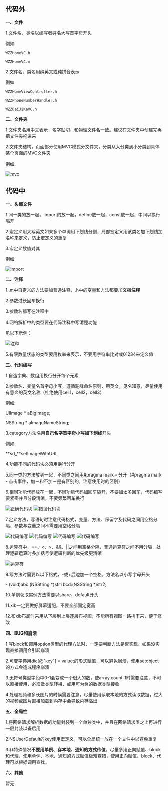 代码外
---------------------

**一、文件**

1.文件名、类名以编写者姓名大写首字母开头

例如:

`WZZHomeVC.h`

`WZZHomeVC.m`

2.文件名、类名用纯英文或纯拼音表示

例如:

`WZZHomeViewController.h`

`WZZPhoneNumberHandler.h`

`WZZDaiJiKaVC.h`

**二、文件夹**

1.文件夹名用中文表示，名字贴切，和物理文件名一致。建议在文件夹中创建完再把文件夹拖进来

2.文件夹结构，页面部分使用MVC模式分文件夹，分类从大分类到小分类到具体某个页面的MVC文件夹

例如:

![mvc](https://github.com/13731160065/Tips/raw/master/images/代码规范/mvc.png)

代码中
---------------------

**一、头部文件**

1.同一类的放一起，import的放一起，define放一起，const放一起，中间以换行隔开

2.宏定义用大写英文如果多个单词用下划线分割，局部宏定义用该类名加下划线加名称来定义，防止宏定义的重复

3.宏定义数值对其

例如:

![import](https://github.com/13731160065/Tips/raw/master/images/代码规范/import.png)

**二、注释**

1..m中自定义的方法要加普通注释，.h中的变量和方法都要加**文档注释**

2.参数过长回车换行

3.参数名都写在注释中
			 
4.网络解析中的类型要在代码注释中写清楚功能

见以下示例：

![注释](https://github.com/13731160065/Tips/raw/master/images/代码规范/zhushi.png)

5.有限数量状态的类型要用枚举来表示，不要用字符串比对或01234来定义值

**三、代码编写**

1.自造字典、数组用换行分开每个元素

2.参数名、变量名首字母小写，遵循驼峰命名原则，用英文，见名知意，尽量使用有意义的英文名称（杜绝使用cell1，cell2，cell3）

例如:
 
UIImage * aBigImage;

NSString * aImageNameString;

3.category方法名用**自己名字首字母小写加下划线**开头

例如:

**sd_**setImageWithURL

4.功能不同的代码块必须用换行分开

5.同一类的方法放到一起，不同类之间用#pragma mark - 分开（#pragma mark - 点击事件，加－和不加－是有区别的，注意使用时的区别）

6.相同功能代码放在一起，不同功能代码加回车隔开，不要加太多回车，代码编写要紧密并且分段清晰，不要频繁回车换行

![正确代码块](https://github.com/13731160065/Tips/raw/master/images/代码规范/codeblockyes.png)
![错误代码块](https://github.com/13731160065/Tips/raw/master/images/代码规范/codeblockno.png)

7.定义方法，写语句时注意代码格式，变量、方法、保留字及代码之间用空格分隔，参数与变量之间不需要用空格分隔

![代码编写](https://github.com/13731160065/Tips/raw/master/images/代码规范/func.png)
![代码编写](https://github.com/13731160065/Tips/raw/master/images/代码规范/if.png)
![代码编写](https://github.com/13731160065/Tips/raw/master/images/代码规范/for.png)
![代码编写](https://github.com/13731160065/Tips/raw/master/images/代码规范/while.png)

8.运算符中，==、<、>、&&、||之间用空格分隔，普通运算符之间不用分隔，处理逻辑运算时多加括号使逻辑判断的优先级更清晰

![运算符](https://github.com/13731160065/Tips/raw/master/images/代码规范/opop.png)

9.写方法时需要以以下格式，-或+后边加一个空格，方法名以小写字母开头

\- (void)abc:(NSString *)str1 bcd:(NSString *)str2;

10.单例获取实例方法需要以share、default开头

11.xib一定要做好屏幕适配，不要全部固定宽高

12.布xib布局时采用从下层到上层逐层布视图，不能所有视图一路排下来，便于修改

**四、BUG和崩溃**

1.写block和调用option类型的代理方法时，一定要判断方法是否实现，如果没实现直接调用会引起崩溃

2.可变字典用dic[@"key"] = value;的形式赋值，可以避免崩溃，使用setobject的方式会造成程序崩溃

3.无符号类型字段中0-1会变成一个很大的数，使array.count-1时需要注意，不可以直接使用，必须做类型转换，或用可为负的数据类型接收

4.处理视频和多长图片的时候需要注意，尽量使用读取本地的方式读取数据，过大的视频或图片直接加载到内存中会导致内存溢出

**五、全局性**

1.将网络请求解析数据的功能封装到一个单独类中，并且在网络请求类之上再进行一层封装以备后用

2.NSUserDefault的key使用宏定义，可以全局统一放在一个文件中以避免重复

3.非特殊情况**不要用单例、存本地、通知的方式传值**，尽量多用正向赋值、block和代理，使用单例、本地、通知的方式赋值极难查错，使用正向赋值、block、代理可以根据调用查找。

**六、其他**

暂无
